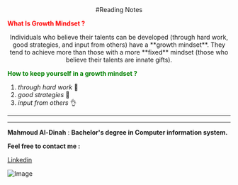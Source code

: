 <div align="center">#Reading Notes</div>


<span style="color:red">**What Is Growth Mindset ?**</span>

<div align="center">Individuals who believe their talents can be developed (through hard work, good strategies, and input from others) have a **growth mindset**. They tend to achieve more than those with a more **fixed** mindset (those who believe their talents are innate gifts).</div>

 <span style="color:green">**How to keep yourself in a growth mindset ?**</span>

 1. *through hard work* 👷
 2. *good strategies* 📖
 3. *input from others* 👌


---
---


**Mahmoud Al-Dinah** : **Bachelor's degree in Computer information system.**

**Feel free to contact me :**

[Linkedin](www.linkedin.com/in/mahmoudaldinah)


![Image](https://image.freepik.com/free-vector/have-nice-day-neon-signs-style-text_118419-1376.jpg)

